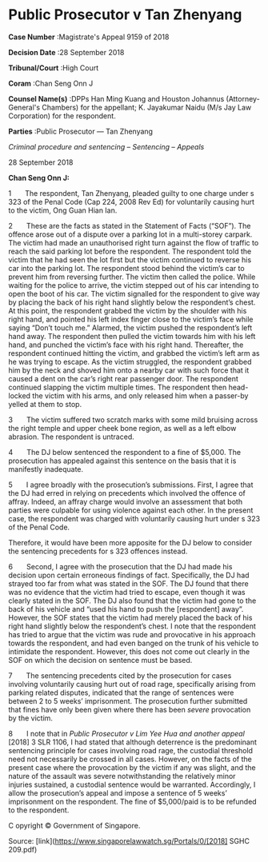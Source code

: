 # Public Prosecutor v Tan Zhenyang 



**Case Number** :Magistrate's Appeal 9159 of 2018 

**Decision Date** :28 September 2018 

**Tribunal/Court** :High Court 

**Coram** :Chan Seng Onn J 

**Counsel Name(s)** :DPPs Han Ming Kuang and Houston Johannus (Attorney-General's Chambers) for the appellant; K. Jayakumar Naidu (M/s Jay Law Corporation) for the respondent. 

**Parties** :Public Prosecutor — Tan Zhenyang 

_Criminal procedure and sentencing_ – _Sentencing_ – _Appeals_ 

28 September 2018 

**Chan Seng Onn J:** 

1       The respondent, Tan Zhenyang, pleaded guilty to one charge under s 323 of the Penal Code (Cap 224, 2008 Rev Ed) for voluntarily causing hurt to the victim, Ong Guan Hian Ian. 

2       These are the facts as stated in the Statement of Facts (“SOF”). The offence arose out of a dispute over a parking lot in a multi-storey carpark. The victim had made an unauthorised right turn against the flow of traffic to reach the said parking lot before the respondent. The respondent told the victim that he had seen the lot first but the victim continued to reverse his car into the parking lot. The respondent stood behind the victim’s car to prevent him from reversing further. The victim then called the police. While waiting for the police to arrive, the victim stepped out of his car intending to open the boot of his car. The victim signalled for the respondent to give way by placing the back of his right hand slightly below the respondent’s chest. At this point, the respondent grabbed the victim by the shoulder with his right hand, and pointed his left index finger close to the victim’s face while saying “Don’t touch me.” Alarmed, the victim pushed the respondent’s left hand away. The respondent then pulled the victim towards him with his left hand, and punched the victim’s face with his right hand. Thereafter, the respondent continued hitting the victim, and grabbed the victim’s left arm as he was trying to escape. As the victim struggled, the respondent grabbed him by the neck and shoved him onto a nearby car with such force that it caused a dent on the car’s right rear passenger door. The respondent continued slapping the victim multiple times. The respondent then head-locked the victim with his arms, and only released him when a passer-by yelled at them to stop. 

3       The victim suffered two scratch marks with some mild bruising across the right temple and upper cheek bone region, as well as a left elbow abrasion. The respondent is untraced. 

4       The DJ below sentenced the respondent to a fine of $5,000. The prosecution has appealed against this sentence on the basis that it is manifestly inadequate. 

5       I agree broadly with the prosecution’s submissions. First, I agree that the DJ had erred in relying on precedents which involved the offence of affray. Indeed, an affray charge would involve an assessment that both parties were culpable for using violence against each other. In the present case, the respondent was charged with voluntarily causing hurt under s 323 of the Penal Code. 


Therefore, it would have been more apposite for the DJ below to consider the sentencing precedents for s 323 offences instead. 

6       Second, I agree with the prosecution that the DJ had made his decision upon certain erroneous findings of fact. Specifically, the DJ had strayed too far from what was stated in the SOF. The DJ found that there was no evidence that the victim had tried to escape, even though it was clearly stated in the SOF. The DJ also found that the victim had gone to the back of his vehicle and “used his hand to push the [respondent] away”. However, the SOF states that the victim had merely placed the back of his right hand slightly below the respondent’s chest. I note that the respondent has tried to argue that the victim was rude and provocative in his approach towards the respondent, and had even banged on the trunk of his vehicle to intimidate the respondent. However, this does not come out clearly in the SOF on which the decision on sentence must be based. 

7       The sentencing precedents cited by the prosecution for cases involving voluntarily causing hurt out of road rage, specifically arising from parking related disputes, indicated that the range of sentences were between 2 to 5 weeks’ imprisonment. The prosecution further submitted that fines have only been given where there has been _severe_ provocation by the victim. 

8       I note that in _Public Prosecutor v Lim Yee Hua and another appeal_ [2018] 3 SLR 1106, I had stated that although deterrence is the predominant sentencing principle for cases involving road rage, the custodial threshold need not necessarily be crossed in all cases. However, on the facts of the present case where the provocation by the victim if any was slight, and the nature of the assault was severe notwithstanding the relatively minor injuries sustained, a custodial sentence would be warranted. Accordingly, I allow the prosecution’s appeal and impose a sentence of 5 weeks’ imprisonment on the respondent. The fine of $5,000/paid is to be refunded to the respondent. 

 C opyright © Government of Singapore. 


Source: [link](https://www.singaporelawwatch.sg/Portals/0/[2018] SGHC 209.pdf)
